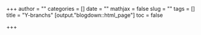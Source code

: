 +++
author = ""
categories = []
date = ""
mathjax = false
slug = ""
tags = []
title = "Y-branchs"
[output."blogdown::html_page"]
toc = false

+++
